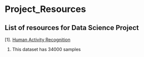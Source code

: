 # Project_Resources

## List of resources for Data Science Project

[1]. [Human Activity Recognition](www.google.com)

1. This dataset has 34000 samples

